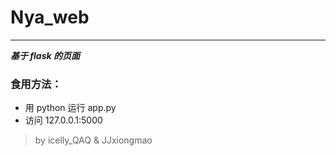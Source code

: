 # Nya_web
____
 ***基于 flask 的页面***

### 食用方法：

+ 用 python 运行 app.py
+ 访问 127.0.0.1:5000


>by icelly_QAQ & JJxiongmao